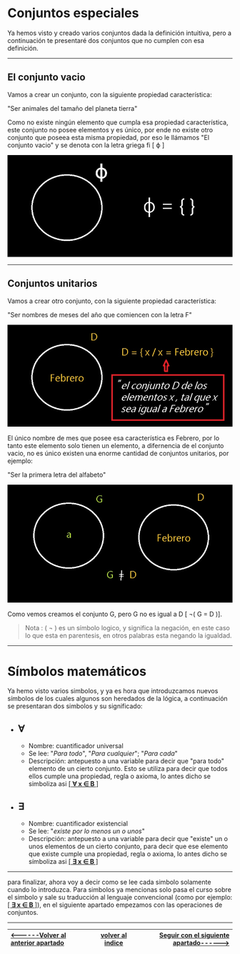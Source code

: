 
# Conjuntos especiales 
Ya hemos visto y creado varios conjuntos dada la definición intuitiva, pero a continuación te presentaré dos conjuntos que no cumplen con esa definición.

____

## El conjunto vacio 

Vamos a crear un conjunto, con la siguiente propiedad característica: 

"Ser animales del tamaño del planeta tierra"


 Como no existe ningún elemento que cumpla esa propiedad característica, este conjunto no posee elementos y es único, por ende no existe otro conjunto que poseea esta misma propiedad, por eso le llámamos "El conjunto vacio" y se denota con la letra griega fi [ ϕ ]

![imagen](/imagenes/imagen16.jpg)

___

## Conjuntos unitarios 

Vamos a crear otro conjunto, con la siguiente propiedad característica:

"Ser nombres de meses del año que comiencen con la letra F"

![](/imagenes/imagen17.jpg)

El único nombre de mes que posee esa característica es Febrero, por lo tanto este elemento solo tienen un elemento, a difernencia de el conjunto vacio, no es único existen una enorme cantidad de conjuntos unitarios, por ejemplo: 

"Ser la primera letra del alfabeto"


![](/imagenes/imagen18.jpg)


Como vemos creamos el conjunto G, pero G no es igual a D [ ¬( G = D )]. 

>Nota : ( ¬ ) es un símbolo logico, y significa la negación, en este caso lo que esta en parentesis, en otros palabras esta negando la igualdad. 
___
 
 # Símbolos matemáticos

 Ya hemo visto varios simbolos, y ya es hora que introduzcamos nuevos símbolos de los cuales algunos son heredados de la lógica, a continuación se presentaran dos simbolos y su significado:

 - ∀ 
    -
   - Nombre: cuantificador universal
   - Se lee:  "*Para todo*", "*Para cualquier*"; "*Para cada*"
   - Descripción:  antepuesto a una variable para decir que "para todo" elemento de un cierto conjunto. Esto se utiliza para decir que todos ellos cumple una propiedad, regla o axioma, lo antes dicho se simboliza asi  [[ **∀ x ∈ B** ]](# "para todo elemento x que  pertenece al conjunto B ") 
 
 -  ∃
    -
    - Nombre: cuantificador existencial
    - Se lee: "*existe por lo menos un o unos*"
    - Descripción: antepuesto a una variable para decir que "existe" un o unos elementos de un cierto conjunto, para decir que ese elemento que existe cumple una propiedad, regla o axioma, lo antes dicho se símboliza asi  [[ **∃ x ∈ B** ]](# "existe un/os elemento/s x que pertenece al conjunto B")
___
para finalizar, ahora voy a decir como se lee cada simbolo solamente cuando lo introduzca. Para simbolos ya mencionas solo pasa el curso sobre el simbolo y sale su traducción al lenguaje convencional (como por ejemplo: [[ **∃ x ∈ B** ]](# "existe un/os elemento/s x que pertenece al conjunto B")), en el siguiente apartado empezamos con las operaciones de conjuntos. 
___

| [<------Volver al anterior apartado ](/Documentos/5.Ampliación/README.md)| [volver al indice](/README.md)|[Seguir con el siguiente apartado------>](/Documentos/7.operaciones/README.md)|
|:-|:-:|-:|